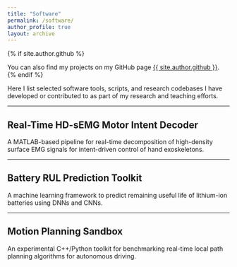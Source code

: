 ```yaml
---
title: "Software"
permalink: /software/
author_profile: true
layout: archive
---
```


{% if site.author.github %}
  <div class="wordwrap">
    You can also find my projects on my GitHub page
    <a href="https://github.com/{{ site.author.github | uri_escape }}">{{ site.author.github }}</a>.
  </div>
{% endif %}

Here I list selected software tools, scripts, and research codebases I have developed or contributed to as part of my research and teaching efforts.

---

## Real-Time HD-sEMG Motor Intent Decoder

A MATLAB-based pipeline for real-time decomposition of high-density surface EMG signals for intent-driven control of hand exoskeletons.

<!--
- 🔗 [GitHub Repository](https://github.com/YOUR_USERNAME/hdsemg-decoder)
- 🛠️ Technologies: Python, NumPy, FastICA, PyTorch
- 📄 Description: Extracts motor unit firings from HD-sEMG and decodes finger-level motor intent.
-->

---

## Battery RUL Prediction Toolkit

A machine learning framework to predict remaining useful life of lithium-ion batteries using DNNs and CNNs.
<!--
- 🔗 [GitHub Repository](https://github.com/YOUR_USERNAME/battery-rul)
- 🛠️ Technologies: Python, scikit-learn, TensorFlow
- 📄 Description: Provides preprocessing, feature extraction, and time-to-failure estimation tools. 
-->

---

## Motion Planning Sandbox

An experimental C++/Python toolkit for benchmarking real-time local path planning algorithms for autonomous driving.
<!--
- 🔗 [GitHub Repository](https://github.com/YOUR_USERNAME/path-planning-sandbox)
- 🛠️ Technologies: C++, Python, ROS, RViz
- 📄 Description: Supports motion planning under constraints using MPC and convex solvers.
-->
